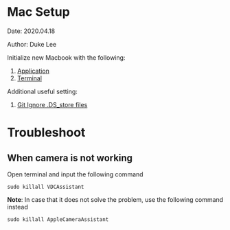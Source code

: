 # Mac Setup
Date: 2020.04.18

Author: Duke Lee


Initialize new Macbook with the following:

1. [Application](Application.md)
2. [Terminal](Terminal.md)

Additional useful setting:
1. [Git Ignore .DS_store files](Git_Ignore_.DS_store.md)

# Troubleshoot
## When camera is not working
Open terminal and input the following command
```
sudo killall VDCAssistant
```

**Note**: In case that it does not solve the problem, use the following command instead
```
sudo killall AppleCameraAssistant
```
